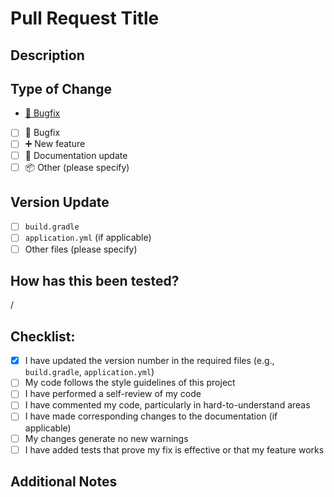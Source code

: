 # Pull Request Title
<!-- Please provide a brief and descriptive title for your pull request. -->

## Description
<!-- Please include a summary of the change and which issue is fixed. -->

## Type of Change
<!-- Please delete options that are not relevant. -->
- [🐛 Bugfix](?expand=1&&template=pull_request_bugfix.md)
- [ ] 🐛 Bugfix
- [ ] ➕ New feature
- [ ] 📄 Documentation update
- [ ] 📦 Other (please specify)

## Version Update
<!-- If this PR requires a version update, please make sure to update the version number in the following files: -->
- [ ] `build.gradle`
- [ ] `application.yml` (if applicable)
- [ ] Other files (please specify)

## How has this been tested?
<!-- Please describe the tests that you ran to verify your changes. -->

/
## Checklist:
- [X] I have updated the version number in the required files (e.g., `build.gradle`, `application.yml`)
- [ ] My code follows the style guidelines of this project
- [ ] I have performed a self-review of my code
- [ ] I have commented my code, particularly in hard-to-understand areas
- [ ] I have made corresponding changes to the documentation (if applicable)
- [ ] My changes generate no new warnings
- [ ] I have added tests that prove my fix is effective or that my feature works

## Additional Notes
<!-- Any other information that is useful to include -->
